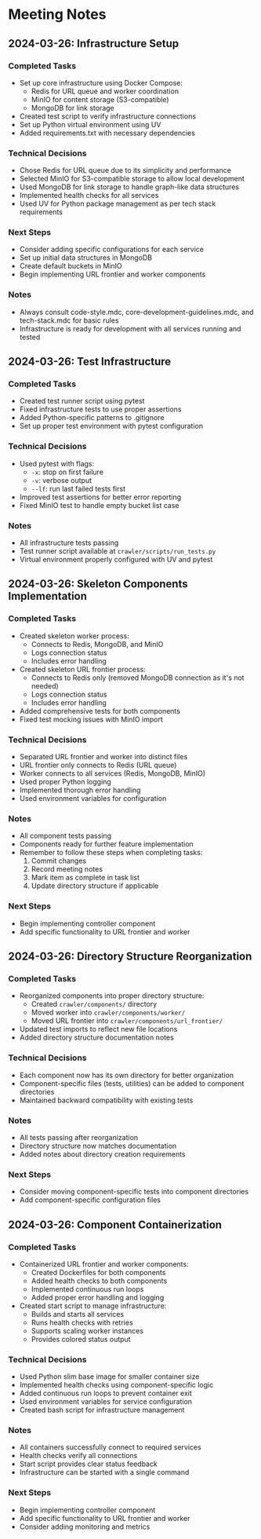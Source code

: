 # Meeting Notes

## 2024-03-26: Infrastructure Setup

### Completed Tasks
- Set up core infrastructure using Docker Compose:
  - Redis for URL queue and worker coordination
  - MinIO for content storage (S3-compatible)
  - MongoDB for link storage
- Created test script to verify infrastructure connections
- Set up Python virtual environment using UV
- Added requirements.txt with necessary dependencies

### Technical Decisions
- Chose Redis for URL queue due to its simplicity and performance
- Selected MinIO for S3-compatible storage to allow local development
- Used MongoDB for link storage to handle graph-like data structures
- Implemented health checks for all services
- Used UV for Python package management as per tech stack requirements

### Next Steps
- Consider adding specific configurations for each service
- Set up initial data structures in MongoDB
- Create default buckets in MinIO
- Begin implementing URL frontier and worker components

### Notes
- Always consult code-style.mdc, core-development-guidelines.mdc, and tech-stack.mdc for basic rules
- Infrastructure is ready for development with all services running and tested

## 2024-03-26: Test Infrastructure

### Completed Tasks
- Created test runner script using pytest
- Fixed infrastructure tests to use proper assertions
- Added Python-specific patterns to .gitignore
- Set up proper test environment with pytest configuration

### Technical Decisions
- Used pytest with flags:
  - `-x`: stop on first failure
  - `-v`: verbose output
  - `--lf`: run last failed tests first
- Improved test assertions for better error reporting
- Fixed MinIO test to handle empty bucket list case

### Notes
- All infrastructure tests passing
- Test runner script available at `crawler/scripts/run_tests.py`
- Virtual environment properly configured with UV and pytest

## 2024-03-26: Skeleton Components Implementation

### Completed Tasks
- Created skeleton worker process:
  - Connects to Redis, MongoDB, and MinIO
  - Logs connection status
  - Includes error handling
- Created skeleton URL frontier process:
  - Connects to Redis only (removed MongoDB connection as it's not needed)
  - Logs connection status
  - Includes error handling
- Added comprehensive tests for both components
- Fixed test mocking issues with MinIO import

### Technical Decisions
- Separated URL frontier and worker into distinct files
- URL frontier only connects to Redis (URL queue)
- Worker connects to all services (Redis, MongoDB, MinIO)
- Used proper Python logging
- Implemented thorough error handling
- Used environment variables for configuration

### Notes
- All component tests passing
- Components ready for further feature implementation
- Remember to follow these steps when completing tasks:
  1. Commit changes
  2. Record meeting notes
  3. Mark item as complete in task list
  4. Update directory structure if applicable

### Next Steps
- Begin implementing controller component
- Add specific functionality to URL frontier and worker

## 2024-03-26: Directory Structure Reorganization

### Completed Tasks
- Reorganized components into proper directory structure:
  - Created `crawler/components/` directory
  - Moved worker into `crawler/components/worker/`
  - Moved URL frontier into `crawler/components/url_frontier/`
- Updated test imports to reflect new file locations
- Added directory structure documentation notes

### Technical Decisions
- Each component now has its own directory for better organization
- Component-specific files (tests, utilities) can be added to component directories
- Maintained backward compatibility with existing tests

### Notes
- All tests passing after reorganization
- Directory structure now matches documentation
- Added notes about directory creation requirements

### Next Steps
- Consider moving component-specific tests into component directories
- Add component-specific configuration files

## 2024-03-26: Component Containerization

### Completed Tasks
- Containerized URL frontier and worker components:
  - Created Dockerfiles for both components
  - Added health checks to both components
  - Implemented continuous run loops
  - Added proper error handling and logging
- Created start script to manage infrastructure:
  - Builds and starts all services
  - Runs health checks with retries
  - Supports scaling worker instances
  - Provides colored status output

### Technical Decisions
- Used Python slim base image for smaller container size
- Implemented health checks using component-specific logic
- Added continuous run loops to prevent container exit
- Used environment variables for service configuration
- Created bash script for infrastructure management

### Notes
- All containers successfully connect to required services
- Health checks verify all connections
- Start script provides clear status feedback
- Infrastructure can be started with a single command

### Next Steps
- Begin implementing controller component
- Add specific functionality to URL frontier and worker
- Consider adding monitoring and metrics
